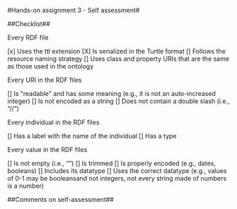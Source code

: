 

#Hands-on assignment 3 - Self assessment#

##Checklist##

Every RDF file

[x] Uses the ttl extension
[X] Is serialized in the Turtle format
[] Follows the resource naming strategy
[] Uses class and property URIs that are the same as those used in the ontology

Every URI in the RDF files

[] Is "readable" and has some meaning (e.g., it is not an auto-increased integer) 
[] Is not encoded as a string
[] Does not contain a double slash (i.e., “//”)

Every individual in the RDF files

[] Has a label with the name of the individual
[] Has a type

Every value in the RDF files

[] Is not empty (i.e., “”)
[] Is trimmed
[] Is properly encoded (e.g., dates, booleans)
[] Includes its datatype
[] Uses the correct datatype (e.g., values of 0-1 may be booleansand not integers, not every string made of numbers is a number) 


##Comments on self-assessment##

